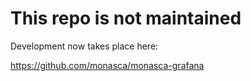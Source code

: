 # This repo is not maintained

Development now takes place here:

https://github.com/monasca/monasca-grafana
